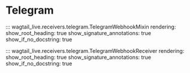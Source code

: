 # Telegram

::: wagtail_live.receivers.telegram.TelegramWebhookMixin
    rendering:
      show_root_heading: true
      show_signature_annotations: true
      show_if_no_docstring: true

::: wagtail_live.receivers.telegram.TelegramWebhookReceiver
    rendering:
      show_root_heading: true
      show_signature_annotations: true
      show_if_no_docstring: true

